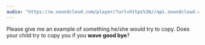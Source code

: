 ```yaml
---
audio: "https://w.soundcloud.com/player/?url=https%3A//api.soundcloud.com/tracks/1406305738%3Fsecret_token%3Ds-Lh8VMW25g6S&color=%23ff5500&auto_play=true&hide_related=false&show_comments=true&show_user=true&show_reposts=false&show_teaser=true&visual=true"
---
```


Please give me an example of something he/she would try to copy. Does your child try to copy you if you <strong>wave good bye</strong>?